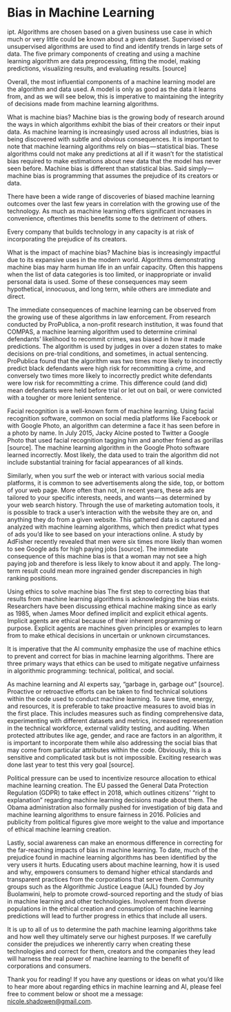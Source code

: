 # Bias in Machine Learning

ipt. Algorithms are chosen based on a given business use case in which much or very little could be known about a given dataset. Supervised or unsupervised algorithms are used to find and identify trends in large sets of data. The five primary components of creating and using a machine learning algorithm are data preprocessing, fitting the model, making predictions, visualizing results, and evaluating results. [source]

Overall, the most influential components of a machine learning model are the algorithm and data used. A model is only as good as the data it learns from, and as we will see below, this is imperative to maintaining the integrity of decisions made from machine learning algorithms.

What is machine bias?
Machine bias is the growing body of research around the ways in which algorithms exhibit the bias of their creators or their input data. As machine learning is increasingly used across all industries, bias is being discovered with subtle and obvious consequences. It is important to note that machine learning algorithms rely on bias — statistical bias. These algorithms could not make any predictions at all if it wasn’t for the statistical bias required to make estimations about new data that the model has never seen before. Machine bias is different than statistical bias. Said simply — machine bias is programming that assumes the prejudice of its creators or data.

There have been a wide range of discoveries of biased machine learning outcomes over the last few years in correlation with the growing use of the technology. As much as machine learning offers significant increases in convenience, oftentimes this benefits some to the detriment of others.

Every company that builds technology in any capacity is at risk of incorporating the prejudice of its creators.


What is the impact of machine bias?
Machine bias is increasingly impactful due to its expansive uses in the modern world. Algorithms demonstrating machine bias may harm human life in an unfair capacity. Often this happens when the list of data categories is too limited, or inappropriate or invalid personal data is used. Some of these consequences may seem hypothetical, innocuous, and long term, while others are immediate and direct.

The immediate consequences of machine learning can be observed from the growing use of these algorithms in law enforcement. From research conducted by ProPublica, a non-profit research institution, it was found that COMPAS, a machine learning algorithm used to determine criminal defendants’ likelihood to recommit crimes, was biased in how it made predictions. The algorithm is used by judges in over a dozen states to make decisions on pre-trial conditions, and sometimes, in actual sentencing. ProPublica found that the algorithm was two times more likely to incorrectly predict black defendants were high risk for recommitting a crime, and conversely two times more likely to incorrectly predict white defendants were low risk for recommitting a crime. This difference could (and did) mean defendants were held before trial or let out on bail, or were convicted with a tougher or more lenient sentence.

Facial recognition is a well-known form of machine learning. Using facial recognition software, common on social media platforms like Facebook or with Google Photo, an algorithm can determine a face it has seen before in a photo by name. In July 2015, Jacky Alcine posted to Twitter a Google Photo that used facial recognition tagging him and another friend as gorillas [source]. The machine learning algorithm in the Google Photo software learned incorrectly. Most likely, the data used to train the algorithm did not include substantial training for facial appearances of all kinds.

Similarly, when you surf the web or interact with various social media platforms, it is common to see advertisements along the side, top, or bottom of your web page. More often than not, in recent years, these ads are tailored to your specific interests, needs, and wants — as determined by your web search history. Through the use of marketing automation tools, it is possible to track a user’s interaction with the website they are on, and anything they do from a given website. This gathered data is captured and analyzed with machine learning algorithms, which then predict what types of ads you’d like to see based on your interactions online. A study by AdFisher recently revealed that men were six times more likely than women to see Google ads for high paying jobs [source]. The immediate consequence of this machine bias is that a woman may not see a high paying job and therefore is less likely to know about it and apply. The long-term result could mean more ingrained gender discrepancies in high ranking positions.


Using ethics to solve machine bias
The first step to correcting bias that results from machine learning algorithms is acknowledging the bias exists. Researchers have been discussing ethical machine making since as early as 1985, when James Moor defined implicit and explicit ethical agents. Implicit agents are ethical because of their inherent programming or purpose. Explicit agents are machines given principles or examples to learn from to make ethical decisions in uncertain or unknown circumstances.

It is imperative that the AI community emphasize the use of machine ethics to prevent and correct for bias in machine learning algorithms. There are three primary ways that ethics can be used to mitigate negative unfairness in algorithmic programming: technical, political, and social.

As machine learning and AI experts say, “garbage in, garbage out” [source]. Proactive or retroactive efforts can be taken to find technical solutions within the code used to conduct machine learning. To save time, energy, and resources, it is preferable to take proactive measures to avoid bias in the first place. This includes measures such as finding comprehensive data, experimenting with different datasets and metrics, increased representation in the technical workforce, external validity testing, and auditing. When protected attributes like age, gender, and race are factors in an algorithm, it is important to incorporate them while also addressing the social bias that may come from particular attributes within the code. Obviously, this is a sensitive and complicated task but is not impossible. Exciting research was done last year to test this very goal [source].

Political pressure can be used to incentivize resource allocation to ethical machine learning creation. The EU passed the General Data Protection Regulation (GDPR) to take effect in 2018, which outlines citizens’ “right to explanation” regarding machine learning decisions made about them. The Obama administration also formally pushed for investigation of big data and machine learning algorithms to ensure fairness in 2016. Policies and publicity from political figures give more weight to the value and importance of ethical machine learning creation.

Lastly, social awareness can make an enormous difference in correcting for the far-reaching impacts of bias in machine learning. To date, much of the prejudice found in machine learning algorithms has been identified by the very users it hurts. Educating users about machine learning, how it is used and why, empowers consumers to demand higher ethical standards and transparent practices from the corporations that serve them. Community groups such as the Algorithmic Justice League (AJL) founded by Joy Buolamwini, help to promote crowd-sourced reporting and the study of bias in machine learning and other technologies. Involvement from diverse populations in the ethical creation and consumption of machine learning predictions will lead to further progress in ethics that include all users.

It is up to all of us to determine the path machine learning algorithms take and how well they ultimately serve our highest purposes. If we carefully consider the prejudices we inherently carry when creating these technologies and correct for them, creators and the companies they lead will harness the real power of machine learning to the benefit of corporations and consumers.


Thank you for reading! If you have any questions or ideas on what you’d like to hear more about regarding ethics in machine learning and AI, please feel free to comment below or shoot me a message: nicole.shadowen@gmail.com.


